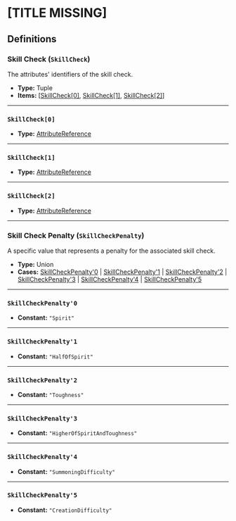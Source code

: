 # [TITLE MISSING]

## Definitions

### <a name="SkillCheck"></a> Skill Check (`SkillCheck`)

The attributes' identifiers of the skill check.

- **Type:** Tuple
- **Items:** [<a href="SkillCheck[0]">SkillCheck[0]</a>, <a href="SkillCheck[1]">SkillCheck[1]</a>, <a href="SkillCheck[2]">SkillCheck[2]</a>]

---

### <a name="SkillCheck[0]"></a> `SkillCheck[0]`

- **Type:** <a href="./_SimpleReferences.md#AttributeReference">AttributeReference</a>

---

### <a name="SkillCheck[1]"></a> `SkillCheck[1]`

- **Type:** <a href="./_SimpleReferences.md#AttributeReference">AttributeReference</a>

---

### <a name="SkillCheck[2]"></a> `SkillCheck[2]`

- **Type:** <a href="./_SimpleReferences.md#AttributeReference">AttributeReference</a>

---

### <a name="SkillCheckPenalty"></a> Skill Check Penalty (`SkillCheckPenalty`)

A specific value that represents a penalty for the associated skill check.

- **Type:** Union
- **Cases:** <a href="#SkillCheckPenalty'0">SkillCheckPenalty'0</a> | <a href="#SkillCheckPenalty'1">SkillCheckPenalty'1</a> | <a href="#SkillCheckPenalty'2">SkillCheckPenalty'2</a> | <a href="#SkillCheckPenalty'3">SkillCheckPenalty'3</a> | <a href="#SkillCheckPenalty'4">SkillCheckPenalty'4</a> | <a href="#SkillCheckPenalty'5">SkillCheckPenalty'5</a>

---

### <a name="SkillCheckPenalty'0"></a> `SkillCheckPenalty'0`

- **Constant:** `"Spirit"`

---

### <a name="SkillCheckPenalty'1"></a> `SkillCheckPenalty'1`

- **Constant:** `"HalfOfSpirit"`

---

### <a name="SkillCheckPenalty'2"></a> `SkillCheckPenalty'2`

- **Constant:** `"Toughness"`

---

### <a name="SkillCheckPenalty'3"></a> `SkillCheckPenalty'3`

- **Constant:** `"HigherOfSpiritAndToughness"`

---

### <a name="SkillCheckPenalty'4"></a> `SkillCheckPenalty'4`

- **Constant:** `"SummoningDifficulty"`

---

### <a name="SkillCheckPenalty'5"></a> `SkillCheckPenalty'5`

- **Constant:** `"CreationDifficulty"`
